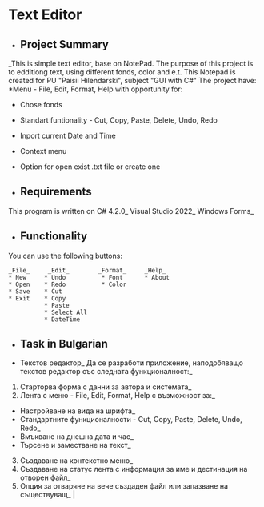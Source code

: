 # Text Editor

* ## Project Summary

_This is simple text editor, base on NotePad. The purpose of this project is to edditiong text, using different fonds, color and e.t. This Notepad is created for PU "Paisii Hilendarski", subject "GUI with C#"
The project have:
*Menu - File, Edit, Format, Help with opportunity for:
* Chose fonds
* Standart funtionality - Cut, Copy, Paste, Delete, Undo, Redo
* Inport current Date and Time
* Context menu
* Option for open exist .txt file or create one

* ## Requirements

This program is written on C# 4.2.0_
Visual Studio 2022_
Windows Forms_


* ## Functionality
You can use the following buttons:
  ```
  _File_     _Edit_        _Format_     _Help_
  * New     * Undo          * Font      * About
  * Open    * Redo          * Color
  * Save    * Cut
  * Exit    * Copy
            * Paste
            * Select All
            * DateTime
  ```
  
* ## Task in Bulgarian
* Текстов редактор_
Да се разработи приложение, наподобяващо текстов редактор със следната функционалност:_
1) Старторва форма с данни за автора и системата_
2) Лента с меню - File, Edit, Format, Help с възможност за:_
- Настройване на вида на шрифта_
- Стандартните функционалности - Cut, Copy, Paste, Delete, Undo, Redo_
- Вмъкване на днешна дата и час_
- Търсене и заместване на текст_
3) Създаване на контекстно меню_
4) Създаване на статус лента с информация за име и дестинация на отворен файл_
5) Опция за отваряне на вече създаден файл или запазване на съществуващ_
                                                                                       |
